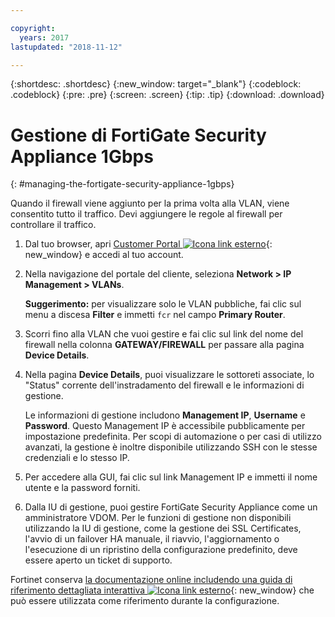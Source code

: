 ```yaml
---

copyright:
  years: 2017
lastupdated: "2018-11-12"

---
```


{:shortdesc: .shortdesc}
{:new_window: target="_blank"}
{:codeblock: .codeblock}
{:pre: .pre}
{:screen: .screen}
{:tip: .tip}
{:download: .download}

# Gestione di FortiGate Security Appliance 1Gbps
{: #managing-the-fortigate-security-appliance-1gbps}

Quando il firewall viene aggiunto per la prima volta alla VLAN, viene consentito tutto il traffico. Devi aggiungere le regole al firewall per controllare il traffico. 

1. Dal tuo browser, apri [Customer Portal ![Icona link esterno](../../icons/launch-glyph.svg "Icona link esterno")](https://control.softlayer.com/){: new_window} e accedi al tuo account.
2. Nella navigazione del portale del cliente, seleziona **Network > IP Management > VLANs**. 

	**Suggerimento:** per visualizzare solo le VLAN pubbliche, fai clic sul menu a discesa **Filter** e immetti ``fcr`` nel campo **Primary Router**.
3. Scorri fino alla VLAN che vuoi gestire e fai clic sul link del nome del firewall nella colonna **GATEWAY/FIREWALL** per passare alla pagina **Device Details**.
4. Nella pagina **Device Details**, puoi visualizzare le sottoreti associate, lo "Status" corrente dell'instradamento del firewall e le informazioni di gestione. 

	Le informazioni di gestione includono **Management IP**, **Username** e **Password**. Questo Management IP è accessibile pubblicamente per impostazione predefinita. Per scopi di automazione o per casi di utilizzo avanzati, la gestione è inoltre disponibile utilizzando SSH con le stesse credenziali e lo stesso IP.
5. Per accedere alla GUI, fai clic sul link Management IP e immetti il nome utente e la password forniti. 
6. Dalla IU di gestione, puoi gestire FortiGate Security Appliance come un amministratore VDOM. Per le funzioni di gestione non disponibili utilizzando la IU di gestione, come la gestione dei SSL Certificates, l'avvio di un failover HA manuale, il riavvio, l'aggiornamento o l'esecuzione di un ripristino della configurazione predefinito, deve essere aperto un ticket di supporto.

Fortinet conserva [la documentazione online includendo una guida di riferimento dettagliata interattiva ![Icona link esterno](../../icons/launch-glyph.svg "Icona link esterno")](http://cookbook.fortinet.com/fortigate/){: new_window} che può essere utilizzata come riferimento durante la configurazione.
